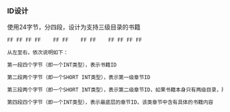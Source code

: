 ### ID设计

使用24字节，分四段，设计为支持三级目录的书籍

```tex
FF FF FF FF    FF FF    FF FF    FF FF FF FF

从左至右，依次说明如下：

第一段四个字节（即一个INT类型），表示书籍ID

第二段两个字节（即一个SHORT INT类型），表示第一级章节ID

第三段两个字节（即一个SHORT INT类型），表示第二级章节ID，如果书籍本身只有两级目录，那么该段填0

第四段四个字节（即一个INT类型），表示最底层的章节ID，该类章节中含有具体的书籍内容
```



